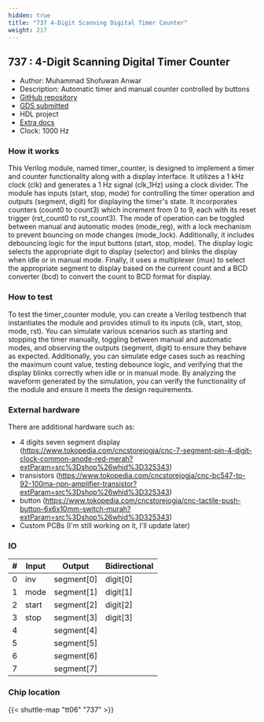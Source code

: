 ```yaml
---
hidden: true
title: "737 4-Digit Scanning Digital Timer Counter"
weight: 217
---
```


## 737 : 4-Digit Scanning Digital Timer Counter

* Author: Muhammad Shofuwan Anwar
* Description: Automatic timer and manual counter controlled by buttons
* [GitHub repository](https://github.com/Shofuuu/tt06-timer_counter-UGM)
* [GDS submitted](https://github.com/Shofuuu/tt06-timer_counter-UGM/actions/runs/8758515010)
* HDL project
* [Extra docs]()
* Clock: 1000 Hz

<!---

This file is used to generate your project datasheet. Please fill in the information below and delete any unused
sections.

You can also include images in this folder and reference them in the markdown. Each image must be less than
512 kb in size, and the combined size of all images must be less than 1 MB.
-->


### How it works

This Verilog module, named timer_counter, is designed to implement a timer and counter functionality along with a display interface. It utilizes a 1 kHz clock (clk) and generates a 1 Hz signal (clk_1Hz) using a clock divider. The module has inputs (start, stop, mode) for controlling the timer operation and outputs (segment, digit) for displaying the timer's state. It incorporates counters (count0 to count3) which increment from 0 to 9, each with its reset trigger (rst_count0 to rst_count3). The mode of operation can be toggled between manual and automatic modes (mode_reg), with a lock mechanism to prevent bouncing on mode changes (mode_lock). Additionally, it includes debouncing logic for the input buttons (start, stop, mode). The display logic selects the appropriate digit to display (selector) and blinks the display when idle or in manual mode. Finally, it uses a multiplexer (mux) to select the appropriate segment to display based on the current count and a BCD converter (bcd) to convert the count to BCD format for display.

### How to test

To test the timer_counter module, you can create a Verilog testbench that instantiates the module and provides stimuli to its inputs (clk, start, stop, mode, rst). You can simulate various scenarios such as starting and stopping the timer manually, toggling between manual and automatic modes, and observing the outputs (segment, digit) to ensure they behave as expected. Additionally, you can simulate edge cases such as reaching the maximum count value, testing debounce logic, and verifying that the display blinks correctly when idle or in manual mode. By analyzing the waveform generated by the simulation, you can verify the functionality of the module and ensure it meets the design requirements.

### External hardware

There are additional hardware such as:

- 4 digits seven segment display (https://www.tokopedia.com/cncstorejogja/cnc-7-segment-pin-4-digit-clock-common-anode-red-merah?extParam=src%3Dshop%26whid%3D325343)
- transistors (https://www.tokopedia.com/cncstorejogja/cnc-bc547-to-92-100ma-npn-amplifier-transistor?extParam=src%3Dshop%26whid%3D325343)
- button (https://www.tokopedia.com/cncstorejogja/cnc-tactile-push-button-6x6x10mm-switch-murah?extParam=src%3Dshop%26whid%3D325343)
- Custom PCBs (I'm still working on it, I'll update later)


### IO

| #             | Input    | Output   | Bidirectional   |
| ------------- | -------- | -------- | --------------- |
| 0 | inv  | segment[0]  | digit[0]        |
| 1 | mode  | segment[1]  | digit[1]        |
| 2 | start  | segment[2]  | digit[2]        |
| 3 | stop  | segment[3]  | digit[3]        |
| 4 |   | segment[4]  |         |
| 5 |   | segment[5]  |         |
| 6 |   | segment[6]  |         |
| 7 |   | segment[7]  |         |


### Chip location

{{< shuttle-map "tt06" "737" >}}
